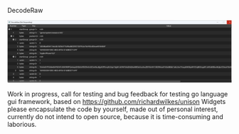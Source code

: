 DecodeRaw

![demo](demo.png)

Work in progress, call for testing and bug feedback for testing go language gui framework, based on https://github.com/richardwilkes/unison
Widgets please encapsulate the code by yourself, made out of personal interest, currently do not intend to open source, 
because it is time-consuming and laborious.

